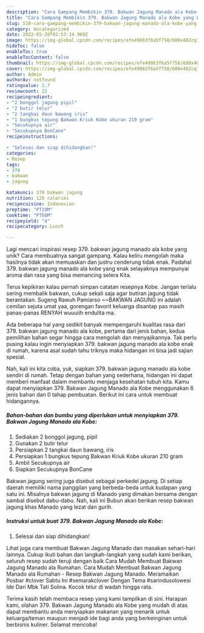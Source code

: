 ```yaml
---
description: "Cara Gampang Membikin 379. Bakwan Jagung Manado ala Kobe yang Lezat Sekali"
title: "Cara Gampang Membikin 379. Bakwan Jagung Manado ala Kobe yang Lezat Sekali"
slug: 510-cara-gampang-membikin-379-bakwan-jagung-manado-ala-kobe-yang-lezat-sekali
category: Uncategorized
date: 2022-05-29T02:53:14.969Z
image: https://img-global.cpcdn.com/recipes/efe49863f6a5f758/680x482cq70/379-bakwan-jagung-manado-ala-kobe-foto-resep-utama.jpg
hideToc: false
enableToc: true
enableTocContent: false
thumbnail: https://img-global.cpcdn.com/recipes/efe49863f6a5f758/680x482cq70/379-bakwan-jagung-manado-ala-kobe-foto-resep-utama.jpg
cover: https://img-global.cpcdn.com/recipes/efe49863f6a5f758/680x482cq70/379-bakwan-jagung-manado-ala-kobe-foto-resep-utama.jpg
author: Admin
authorAv: notfound
ratingvalue: 3.7
reviewcount: 22
recipeingredient:
- "2 bonggol jagung pipil"
- "2 butir telur"
- "2 tangkai daun bawang iris"
- "1 bungkus tepung Bakwan Kriuk Kobe ukuran 210 gram"
- "Secukupnya air"
- "Secukupnya BonCane"
recipeinstructions:

- "Selesai dan siap dihidangkan!"
categories:
- Resep
tags:
- 379
- bakwan
- jagung

katakunci: 379 bakwan jagung 
nutrition: 129 calories
recipecuisine: Indonesian
preptime: "PT19M"
cooktime: "PT60M"
recipeyield: "4"
recipecategory: Lunch

---
```





Lagi mencari inspirasi resep 379. bakwan jagung manado ala kobe yang unik? Cara membuatnya sangat gampang. Kalau keliru mengolah maka hasilnya tidak akan memuaskan dan justru cenderung tidak enak. Padahal 379. bakwan jagung manado ala kobe yang enak selayaknya mempunyai aroma dan rasa yang bisa memancing selera Kita.





Terus kepikiran kalau pernah simpan catatan resepnya Kobe. Jangan terlalu sering membalik bakwan, cukup sekali saja agar butiran jagung tidak berantakan. Sugeng Rawuh Pamiarso ~~BAKWAN JAGUNG ini adalah cemilan sejuta umat yaa, gorengan favorit keluarga disantap pas masih panas-panas RENYAH wuuuiih endulita ma.

Ada beberapa hal yang sedikit banyak mempengaruhi kualitas rasa dari 379. bakwan jagung manado ala kobe, pertama dari jenis bahan, kedua pemilihan bahan segar hingga cara mengolah dan menyajikannya. Tak perlu pusing kalau ingin menyiapkan 379. bakwan jagung manado ala kobe enak di rumah, karena asal sudah tahu triknya maka hidangan ini bisa jadi sajian spesial.






Nah, kali ini kita coba, yuk, siapkan 379. bakwan jagung manado ala kobe sendiri di rumah. Tetap dengan bahan yang sederhana, hidangan ini dapat memberi manfaat dalam membantu menjaga kesehatan tubuh kita. Kamu dapat menyiapkan 379. Bakwan Jagung Manado ala Kobe menggunakan 6 jenis bahan dan 0 tahap pembuatan. Berikut ini cara untuk membuat hidangannya.

<!--inarticleads1-->

##### Bahan-bahan dan bumbu yang diperlukan untuk menyiapkan 379. Bakwan Jagung Manado ala Kobe:

1. Sediakan 2 bonggol jagung, pipil
1. Gunakan 2 butir telur
1. Persiapkan 2 tangkai daun bawang, iris
1. Persiapkan 1 bungkus tepung Bakwan Kriuk Kobe ukuran 210 gram
1. Ambil Secukupnya air
1. Siapkan Secukupnya BonCane


Bakwan jagung sering juga disebut sebagai perkedel jagung. Di setiap daerah memiliki nama panggilan yang berbeda-beda untuk kudapan yang satu ini. Misalnya bakwan jagung di Manado yang dimakan bersama dengan sambal disebut dabu-dabu. Nah, kali ini Bubun akan berikan resep bakwan jagung khas Manado yang lezat dan gurih. 

<!--inarticleads2-->

##### Instruksi untuk buat 379. Bakwan Jagung Manado ala Kobe:


1. Selesai dan siap dihidangkan!

Lihat juga cara membuat Bakwan Jagung Manado dan masakan sehari-hari lainnya. Cukup ikuti bahan dan langkah-langkah yang sudah kami berikan, seluruh resep sudah teruji dengan baik Cara Mudah Membuat Bakwan Jagung Manado ala Rumahan. Cara Mudah Membuat Bakwan Jagung Manado ala Rumahan - Resep Bakwan Jagung Manado. Meramaikan Posbar #clover Sabtu Ini #semarakclover Dengan Tema #sarindusolowesi Ide Dari Mbk Tati Solina. Kocok telur di wadah hingga rata. 

Terima kasih telah membaca resep yang kami tampilkan di sini. Harapan kami, olahan 379. Bakwan Jagung Manado ala Kobe yang mudah di atas dapat membantu anda menyiapkan makanan yang menarik untuk keluarga/teman maupun menjadi ide bagi anda yang berkeinginan untuk berbisnis kuliner. Selamat mencoba!
